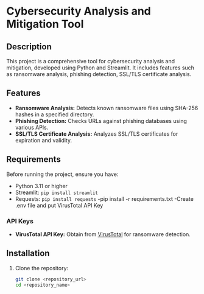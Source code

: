 # Cybersecurity Analysis and Mitigation Tool

## Description

This project is a comprehensive tool for cybersecurity analysis and mitigation, developed using Python and Streamlit. It includes features such as ransomware analysis, phishing detection, SSL/TLS certificate analysis.

## Features

- **Ransomware Analysis:** Detects known ransomware files using SHA-256 hashes in a specified directory.
- **Phishing Detection:** Checks URLs against phishing databases using various APIs.
- **SSL/TLS Certificate Analysis:** Analyzes SSL/TLS certificates for expiration and validity.


## Requirements

Before running the project, ensure you have:

- Python 3.11 or higher
- Streamlit: `pip install streamlit`
- Requests: `pip install requests`
-pip install -r requirements.txt
-Create .env file and put VirusTotal API Key


### API Keys


- **VirusTotal API Key:** Obtain from [VirusTotal](https://www.virustotal.com/gui/) for ransomware detection.


## Installation

1. Clone the repository:

   ```bash
   git clone <repository_url>
   cd <repository_name>

